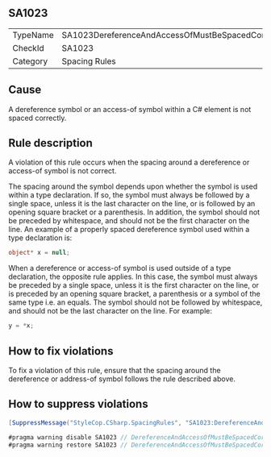 ﻿## SA1023

<table>
<tr>
  <td>TypeName</td>
  <td>SA1023DereferenceAndAccessOfMustBeSpacedCorrectly</td>
</tr>
<tr>
  <td>CheckId</td>
  <td>SA1023</td>
</tr>
<tr>
  <td>Category</td>
  <td>Spacing Rules</td>
</tr>
</table>

## Cause

A dereference symbol or an access-of symbol within a C# element is not spaced correctly.

## Rule description

A violation of this rule occurs when the spacing around a dereference or access-of symbol is not correct.

The spacing around the symbol depends upon whether the symbol is used within a type declaration. If so, the symbol must always be followed by a single space, unless it is the last character on the line, or is followed by an opening square bracket or a parenthesis. In addition, the symbol should not be preceded by whitespace, and should not be the first character on the line. An example of a properly spaced dereference symbol used within a type declaration is:

```csharp
object* x = null;
```

When a dereference or access-of symbol is used outside of a type declaration, the opposite rule applies. In this case, the symbol must always be preceded by a single space, unless it is the first character on the line, or is preceded by an opening square bracket, a parenthesis or a symbol of the same type i.e. an equals. The symbol should not be followed by whitespace, and should not be the last character on the line. For example:

```csharp
y = *x;
```

## How to fix violations

To fix a violation of this rule, ensure that the spacing around the dereference or address-of symbol follows the rule described above.

## How to suppress violations

```csharp
[SuppressMessage("StyleCop.CSharp.SpacingRules", "SA1023:DereferenceAndAccessOfMustBeSpacedCorrectly", Justification = "Reviewed.")]
```

```csharp
#pragma warning disable SA1023 // DereferenceAndAccessOfMustBeSpacedCorrectly
#pragma warning restore SA1023 // DereferenceAndAccessOfMustBeSpacedCorrectly
```
